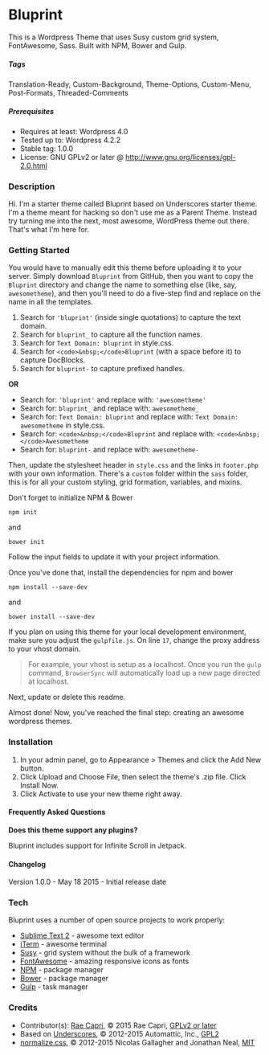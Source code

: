 # Bluprint

This is a Wordpress Theme that uses Susy custom grid system, FontAwesome, Sass. Built with NPM, Bower and Gulp.

##### Tags

Translation-Ready, Custom-Background, Theme-Options, Custom-Menu, Post-Formats, Threaded-Comments

##### Prerequisites

- Requires at least: Wordpress 4.0
- Tested up to: Wordpress 4.2.2
- Stable tag: 1.0.0
- License: GNU GPLv2 or later @ http://www.gnu.org/licenses/gpl-2.0.html

### Description

Hi. I'm a starter theme called Bluprint based on Underscores starter theme. I'm a theme meant for hacking so don't use me as a Parent Theme. Instead try turning me into the next, most awesome, WordPress theme out there. That's what I'm here for.

### Getting Started

You would have to manually edit this theme before uploading it to your server. Simply download `Bluprint` from GitHub, then you want to copy the `Bluprint` directory and change the name to something else (like, say, `awesometheme`), and then you'll need to do a five-step find and replace on the name in all the templates.

1. Search for `'bluprint'` (inside single quotations) to capture the text domain.
2. Search for `bluprint_` to capture all the function names.
3. Search for `Text Domain: bluprint` in style.css.
4. Search for `<code>&nbsp;</code>Bluprint` (with a space before it) to capture DocBlocks.
5. Search for `bluprint-` to capture prefixed handles.

**OR**

* Search for: `'bluprint'` and replace with: `'awesometheme'`
* Search for: `bluprint_` and replace with: `awesometheme_`
* Search for: `Text Domain: bluprint` and replace with: `Text Domain: awesometheme` in style.css.
* Search for: `<code>&nbsp;</code>Bluprint` and replace with: `<code>&nbsp;</code>Awesometheme`
* Search for: `bluprint-` and replace with: `awesometheme-`

Then, update the stylesheet header in `style.css` and the links in `footer.php` with your own information.
There's a `custom` folder within the `sass` folder, this is for all your custom styling, grid formation, variables, and mixins.

Don't forget to initialize NPM & Bower

```
npm init
```
and

```
bower init
```

Follow the input fields to update it with your project information.

Once you've done that, install the dependencies for npm and bower

```
npm install --save-dev
```
and

```
bower install --save-dev
```

If you plan on using this theme for your local development environment, make sure you adjust the `gulpfile.js`. On line `17`, change the proxy address to your vhost domain.

> For example, your vhost is setup as a localhost. Once you run the `gulp` command, `BrowserSync` will automatically load up a new page directed at localhost.

Next, update or delete this readme.

Almost done! Now, you've reached the final step: creating an awesome wordpress themes.

### Installation
	
1. In your admin panel, go to Appearance > Themes and click the Add New button.
2. Click Upload and Choose File, then select the theme's .zip file. Click Install Now.
3. Click Activate to use your new theme right away.

#### Frequently Asked Questions

**Does this theme support any plugins?**

Bluprint includes support for Infinite Scroll in Jetpack.

#### Changelog

Version 1.0.0 - May 18 2015 - Initial release date

### Tech

Bluprint uses a number of open source projects to work properly:
* [Sublime Text 2](http://www.sublimetext.com) - awesome text editor
* [iTerm](http://iterm2.com) - awesome terminal
* [Susy](http://susy.oddbird.net) - grid system without the bulk of a framework
* [FontAwesome](http://fortawesome.github.io/Font-Awesome) - amazing responsive icons as fonts
* [NPM](https://www.npmjs.com) - package manager
* [Bower](http://bower.io) - package manager
* [Gulp](http://gulpjs.com) - task manager

### Credits

* Contributor(s): [Rae Capri](http://RaeCapri.com), © 2015 Rae Capri, [GPLv2 or later](http://www.gnu.org/licenses/gpl-2.0.html)
* Based on [Underscores](http://underscores.me), © 2012-2015 Automattic, Inc., [GPL2](https://www.gnu.org/licenses/gpl-2.0.html)
* [normalize.css](http://necolas.github.io/normalize.css), © 2012-2015 Nicolas Gallagher and Jonathan Neal, [MIT](http://opensource.org/licenses/MIT)